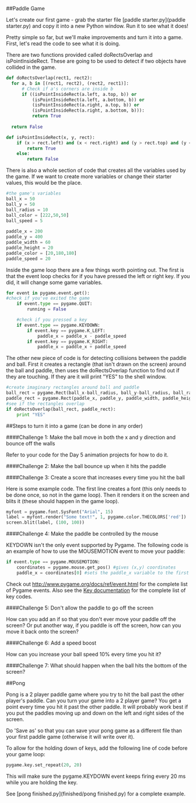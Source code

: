 ##Paddle Game

Let's create our first game - grab the starter file [paddle starter.py](paddle starter.py) and copy it into a new Python window. Run it to see what it does! 

Pretty simple so far, but we'll make improvements and turn it into a game. First, let's read the code to see what it is doing. 

There are two functions provided called doRectsOverlap and isPointInsideRect. These are going to be used to detect if two objects have collided in the game.

```python
def doRectsOverlap(rect1, rect2):
  for a, b in [(rect1, rect2), (rect2, rect1)]:
      # Check if a's corners are inside b
      if ((isPointInsideRect(a.left, a.top, b)) or
          (isPointInsideRect(a.left, a.bottom, b)) or
          (isPointInsideRect(a.right, a.top, b)) or
          (isPointInsideRect(a.right, a.bottom, b))):
          return True
  
  return False

def isPointInsideRect(x, y, rect):
    if (x > rect.left) and (x < rect.right) and (y > rect.top) and (y < rect.bottom):
        return True
    else:
        return False
```

There is also a whole section of code that creates all the variables used by the game. If we want to create more variables or change their starter values, this would be the place.

```python
#the game's variables
ball_x = 50
ball_y = 50
ball_radius = 10
ball_color = [222,50,50]
ball_speed = 5
    
paddle_x = 200
paddle_y = 400
paddle_width = 60
paddle_height = 20
paddle_color = [20,180,180]
paddle_speed = 20
```
    
Inside the game loop there are a few things worth pointing out. The first is that the event loop checks for if you have pressed the left or right key. If you did, it will change some game variables.

```python
for event in pygame.event.get():
#check if you've exited the game
    if event.type == pygame.QUIT:
        running = False

    #check if you pressed a key
    if event.type == pygame.KEYDOWN:
        if event.key == pygame.K_LEFT:
            paddle_x = paddle_x - paddle_speed
        if event.key == pygame.K_RIGHT:
            paddle_x = paddle_x + paddle_speed
```

The other new piece of code is for detecting collisions between the paddle and ball. First it creates a rectangle (that isn't drawn on the screen) around the ball and paddle, then uses the doRectsOverlap function to find out if they are touching. If they are it will print "YES" to the shell window.

```python
#create imaginary rectangles around ball and paddle
ball_rect = pygame.Rect(ball_x-ball_radius, ball_y-ball_radius, ball_radius*2,ball_radius*2) #circles are measured from the center, so have to subtract 1 radius from the x and y
paddle_rect = pygame.Rect(paddle_x, paddle_y, paddle_width, paddle_height)
#see if the rectangles overlap
if doRectsOverlap(ball_rect, paddle_rect):
    print "YES"
```

##Steps to turn it into a game (can be done in any order)
    
####Challenge 1: Make the ball move in both the x and y direction and bounce off the walls

Refer to your code for the Day 5 animation projects for how to do it.

####Challenge 2: Make the ball bounce up when it hits the paddle

####Challenge 3: Create a score that increases every time you hit the ball

Here is some example code. The first line creates a font (this only needs to be done once, so not in the game loop). Then it renders it on the screen and blits it (these should happen in the game loop).

```python
myfont = pygame.font.SysFont("Arial", 15)
label = myfont.render("Some text!", 1, pygame.color.THECOLORS['red'])
screen.blit(label, (100, 100))
```

####Challenge 4: Make the paddle be controlled by the mouse

KEYDOWN isn't the only event supported by Pygame. The following code is an example of how to use the MOUSEMOTION event to move your paddle:

```python
if event.type == pygame.MOUSEMOTION:
    coordinates = pygame.mouse.get_pos() #gives (x,y) coordinates
    paddle_x = coordinates[0] #sets the paddle_x variable to the first item in coordinates
```

Check out http://www.pygame.org/docs/ref/event.html for the complete list of Pygame events. Also see the [Key documentation](http://www.pygame.org/docs/ref/key.html) for the complete list of key codes.

####Challenge 5: Don't allow the paddle to go off the screen

How can you add an if so that you don't ever move your paddle off the screen? Or put another way, if you paddle is off the screen, how can you move it back onto the screen?

####Challenge 6: Add a speed boost

How can you increase your ball speed 10% every time you hit it? 

####Challenge 7: What should happen when the ball hits the bottom of the screen?

##Pong

Pong is a 2 player paddle game where you try to hit the ball past the other player's paddle. Can you turn your game into a 2 player game? You get a point every time you hit it past the other paddle. It will probably work best if you put the paddles moving up and down on the left and right sides of the screen.

Do 'Save as' so that you can save your pong game as a different file than your first paddle game (otherwise it will write over it). 

To allow for the holding down of keys, add the following line of code before your game loop:

```python
pygame.key.set_repeat(20, 20)
```

This will make sure the pygame.KEYDOWN event keeps firing every 20 ms while you are holding the key. 

See [pong finished.py](finished/pong finished.py) for a complete example. 




